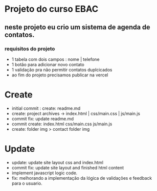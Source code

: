 # Projeto do curso EBAC

## neste projeto eu crio um sistema de agenda de contatos.

### requisitos do projeto

- 1 tabela com dois campos : nome | telefone
- 1 botão para adicionar novo contato
- 1 validação pra não permitir contatos duplcicados
- ao fim do projeto precisamos publicar na vercel

# Create
- initial commit : create: readme.md
- create: project archives -> index.html | css/main.css | js/main.js
- commit fix: update readme.md
- commit create: index.html css/main.css js/main.js
- create: folder img > contact folder img

# Update
- update: update site layout css and index.html
- commit fix: update site layout and finished html content
- implement javascript logic code.
- fix: melhorando a implementação da lógica de validações e feedback para o usuario.